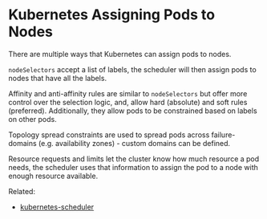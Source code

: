 # Kubernetes Assigning Pods to Nodes

There are multiple ways that Kubernetes can assign pods to nodes.

`nodeSelectors` accept a list of labels, the scheduler will then assign
pods to nodes that have all the labels.

Affinity and anti-affinity rules are similar to `nodeSelectors` but
offer more control over the selection logic, and, allow hard (absolute)
and soft rules (preferred). Additionally, they allow pods to be
constrained based on labels on other pods.

Topology spread constraints are used to spread pods across
failure-domains (e.g. availability zones) - custom domains can be
defined.

Resource requests and limits let the cluster know how much resource a
pod needs, the scheduler uses that information to assign the pod to a
node with enough resource available.

Related:
- [kubernetes-scheduler](kubernetes-scheduler.md)
